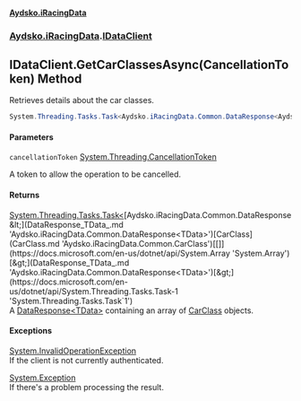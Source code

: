 #### [Aydsko.iRacingData](index.md 'index')
### [Aydsko.iRacingData](index.md#Aydsko.iRacingData 'Aydsko.iRacingData').[IDataClient](IDataClient.md 'Aydsko.iRacingData.IDataClient')

## IDataClient.GetCarClassesAsync(CancellationToken) Method

Retrieves details about the car classes.

```csharp
System.Threading.Tasks.Task<Aydsko.iRacingData.Common.DataResponse<Aydsko.iRacingData.Common.CarClass[]>> GetCarClassesAsync(System.Threading.CancellationToken cancellationToken=default(System.Threading.CancellationToken));
```
#### Parameters

<a name='Aydsko.iRacingData.IDataClient.GetCarClassesAsync(System.Threading.CancellationToken).cancellationToken'></a>

`cancellationToken` [System.Threading.CancellationToken](https://docs.microsoft.com/en-us/dotnet/api/System.Threading.CancellationToken 'System.Threading.CancellationToken')

A token to allow the operation to be cancelled.

#### Returns
[System.Threading.Tasks.Task&lt;](https://docs.microsoft.com/en-us/dotnet/api/System.Threading.Tasks.Task-1 'System.Threading.Tasks.Task`1')[Aydsko.iRacingData.Common.DataResponse&lt;](DataResponse_TData_.md 'Aydsko.iRacingData.Common.DataResponse<TData>')[CarClass](CarClass.md 'Aydsko.iRacingData.Common.CarClass')[[]](https://docs.microsoft.com/en-us/dotnet/api/System.Array 'System.Array')[&gt;](DataResponse_TData_.md 'Aydsko.iRacingData.Common.DataResponse<TData>')[&gt;](https://docs.microsoft.com/en-us/dotnet/api/System.Threading.Tasks.Task-1 'System.Threading.Tasks.Task`1')  
A [DataResponse&lt;TData&gt;](DataResponse_TData_.md 'Aydsko.iRacingData.Common.DataResponse<TData>') containing an array of [CarClass](CarClass.md 'Aydsko.iRacingData.Common.CarClass') objects.

#### Exceptions

[System.InvalidOperationException](https://docs.microsoft.com/en-us/dotnet/api/System.InvalidOperationException 'System.InvalidOperationException')  
If the client is not currently authenticated.

[System.Exception](https://docs.microsoft.com/en-us/dotnet/api/System.Exception 'System.Exception')  
If there's a problem processing the result.